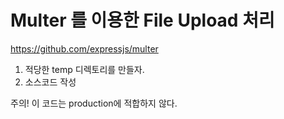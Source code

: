 # Multer 를 이용한 File Upload 처리

https://github.com/expressjs/multer

1. 적당한 temp 디렉토리를 만들자.
2. 소스코드 작성


주의! 이 코드는 production에 적합하지 않다. 